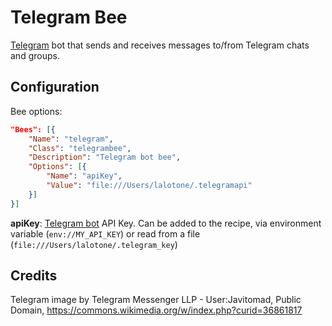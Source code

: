 # Telegram Bee

[Telegram](https://telegram.org) bot that sends and receives messages to/from
Telegram chats and groups.

## Configuration

Bee options:

```json
"Bees": [{
    "Name": "telegram",
    "Class": "telegrambee",
    "Description": "Telegram bot bee",
    "Options": [{
        "Name": "apiKey",
        "Value": "file:///Users/lalotone/.telegramapi"
    }]
}]
```

**apiKey**: [Telegram bot](https://core.telegram.org/bots) API Key. Can be
added to the recipe, via environment variable (`env://MY_API_KEY`) or read
from a file (`file:///Users/lalotone/.telegram_key`)

## Credits

Telegram image by Telegram Messenger LLP - User:Javitomad, Public Domain,
<https://commons.wikimedia.org/w/index.php?curid=36861817>

